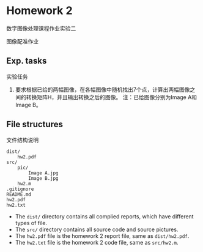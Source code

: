 # Homework 2
数字图像处理课程作业实验二

图像配准作业

## Exp. tasks
实验任务

1. 要求根据已给的两幅图像，在各幅图像中随机找出7个点，计算出两幅图像之间的转换矩阵H，并且输出转换之后的图像。
注：已给图像分别为Image A和Image B。

## File structures
文件结构说明

```
dist/
    hw2.pdf
src/
    pic/
        Image A.jpg
        Image B.jpg
    hw2.m
.gitignore
README.md
hw2.pdf
hw2.txt
```

- The `dist/` directory contains all complied reports, which have different types of file.
- The `src/` directory contains all source code and source pictures.
- The `hw2.pdf` file is the homework 2 report file, same as `dist/hw2.pdf`.
- The `hw2.txt` file is the homework 2 code file, same as `src/hw2.m`.
